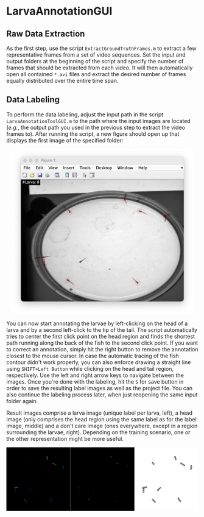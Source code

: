 # LarvaAnnotationGUI

## Raw Data Extraction
As the first step, use the script `ExtractGroundTruthFrames.m` to extract a few representative frames from a set of video sequences. Set the input and output folders at the beginning of the script and specify the number of frames that should be extracted from each video. It will then automatically open all contained `*.avi` files and extract the desired number of frames equally distributed over the entire time span.

## Data Labeling
To perform the data labeling, adjust the input path in the script `LarvaAnnotationToolGUI.m` to the path where the input images are located (*e.g.*, the output path you used in the previous step to extract the video frames to). After running the script, a new figure should open up that displays the first image of the specified folder:

<center><img src="Screenshots/LabelingGUI.png" width="480px"/></center>

You can now start annotating the larvae by left-clicking on the head of a larva and by a second left-click to the tip of the tail. The script automatically tries to center the first click point on the head region and finds the shortest path running along the back of the fish to the second click point. If you want to correct an annotation, simply hit the right button to remove the annotation closest to the mouse cursor. In case the automatic tracing of the fish contour didn't work properly, you can also enforce drawing a straight line using `SHIFT+Left Button` while clicking on the head and tail region, respectively. Use the left and right arrow keys to navigate between the images. Once you're done with the labeling, hit the `S` for save button in order to save the resulting label images as well as the project file. You can also continue the labeling process later, when just reopening the same input folder again.

Result images comprise a larva image (unique label per larva, left), a head image (only comprises the head region using the same label as for the label image, middle) and a don't care image (ones everywhere, except in a region surrounding the larvae, right). Depending on the training scenario, one or the other representation might be more useful.

![Label output](Screenshots/LabelOutput.png "")